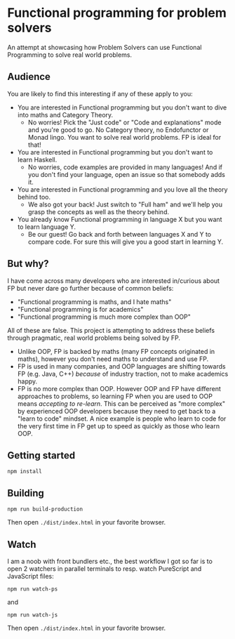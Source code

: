 # Functional programming for problem solvers
An attempt at showcasing how Problem Solvers can use Functional Programming to solve real world problems.

## Audience
You are likely to find this interesting if any of these apply to you:

* You are interested in Functional programming but you don't want to dive into maths and Category Theory.
  * No worries! Pick the "Just code" or "Code and explanations" mode and you're good to go. No Category theory, no Endofunctor or Monad lingo. You want to solve real world problems. FP is ideal for that!
* You are interested in Functional programming but you don't want to learn Haskell.
  *  No worries, code examples are provided in many languages! And if you don't find your language, open an issue so that somebody adds it.
* You are interested in Functional programming and you love all the theory behind too.
  * We also got your back! Just switch to "Full ham" and we'll help you grasp the concepts as well as the theory behind.
* You already know Functional programming in language X but you want to learn language Y.
  * Be our guest! Go back and forth between languages X and Y to compare code. For sure this will give you a good start in learning Y.

## But why?
I have come across many developers who are interested in/curious about FP but never dare go further because of common beliefs:
* "Functional programming is maths, and I hate maths"
* "Functional programming is for academics"
* "Functional programming is much more complex than OOP"

All of these are false. This project is attempting to address these beliefs through pragmatic, real world problems being solved by FP.

* Unlike OOP, FP is backed by maths (many FP concepts originated in maths), however you don't need maths to understand and use FP.
* FP is used in many companies, and OOP languages are shifting towards FP (e.g. Java, C++) *because* of industry traction, not to make academics happy.
* FP is no more complex than OOP. However OOP and FP have different approaches to problems, so learning FP when you are used to OOP means *accepting to re-learn*. This can be perceived as "more complex" by experienced OOP developers because they need to get back to a "learn to code" mindset. A nice example is people who learn to code for the very first time in FP get up to speed as quickly as those who learn OOP.

## Getting started
```
npm install
```

## Building
```
npm run build-production
```
Then open `./dist/index.html` in your favorite browser.

## Watch
I am a noob with front bundlers etc., the best workflow I got so far is to open 2 watchers in parallel terminals to resp. watch PureScript and JavaScript files:
```
npm run watch-ps
```
and
```
npm run watch-js
```
Then open `./dist/index.html` in your favorite browser.
